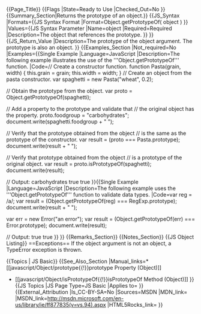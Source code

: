 {{Page_Title}}
{{Flags
|State=Ready to Use
|Checked_Out=No
}}
{{Summary_Section|Returns the prototype of an object.}}
{{JS_Syntax
|Formats={{JS Syntax Format
|Format=Object.getPrototypeOf( object )
}}
|Values={{JS Syntax Parameter
|Name=object
|Required=Required
|Description=The object that references the prototype.
}}
}}
{{JS_Return_Value
|Description=The prototype of the object argument. The prototype is also an object.
}}
{{Examples_Section
|Not_required=No
|Examples={{Single Example
|Language=JavaScript
|Description=The following example illustrates the use of the '''Object.getPrototypeOf''' function.
|Code=// Create a constructor function.
 function Pasta(grain, width) {
     this.grain = grain;
     this.width = width;
 }
 // Create an object from the pasta constructor.
 var spaghetti = new Pasta("wheat", 0.2);
 
 // Obtain the prototype from the object.
 var proto = Object.getPrototypeOf(spaghetti);
 
 // Add a property to the prototype and validate that
 // the original object has the property.
 proto.foodgroup = "carbohydrates";
 document.write(spaghetti.foodgroup + " ");
 
 // Verify that the prototype obtained from the object
 // is the same as the prototype of the constructor.
 var result = (proto === Pasta.prototype);
 document.write(result + " ");
 
 // Verify that prototype obtained from the object
 // is a prototype of the original object.
 var result = proto.isPrototypeOf(spaghetti);
 document.write(result);
 
 // Output: carbohydrates true true
}}{{Single Example
|Language=JavaScript
|Description=The following example uses the '''Object.getPrototypeOf''' function to validate data types.
|Code=var reg = /a/;
 var result = (Object.getPrototypeOf(reg) === RegExp.prototype);
 document.write(result + " ");
 
 var err = new Error("an error");
 var result = (Object.getPrototypeOf(err) === Error.prototype);
 document.write(result);
 
 // Output: true true
}}
}}
{{Remarks_Section}}
{{Notes_Section}}
{{JS Object Listing}}
==Exceptions==
If the object argument is not an object, a TypeError exception is thrown.


{{Topics | JS Basic}}
{{See_Also_Section
|Manual_links=* [[javascript/Object/prototype{{!}}prototype Property (Object)]]
* [[javascript/Object/isPrototypeOf{{!}}isPrototypeOf Method (Object)]]
}}
{{JS Topics
|JS Page Type=JS Basic
|Applies to=
}}
{{External_Attribution
|Is_CC-BY-SA=No
|Sources=MSDN
|MDN_link=
|MSDN_link=http://msdn.microsoft.com/en-us/library/ie/ff877835(v=vs.94).aspx
|HTML5Rocks_link=
}}
